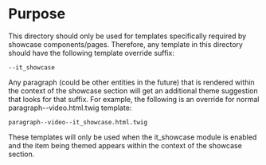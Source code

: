 # Purpose
This directory should only be used for templates specifically required by showcase components/pages.  Therefore, any template in this directory should have the following template override suffix:

    --it_showcase

Any paragraph (could be other entities in the future) that is rendered within the context of the showcase section will get an additional theme suggestion that looks for that suffix.  For example, the following is an override for normal paragraph--video.html.twig template:

    paragraph--video--it_showcase.html.twig

These templates will only be used when the it_showcase module is enabled and the item being themed appears within the context of the showcase section.
